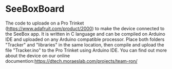 # SeeBoxBoard

The code to uploade on a Pro Trinket (https://www.adafruit.com/product/2000) to make the device connected to the SeeBox app. It is written in C language and can be compiled on Arduino IDE and uploaded on any Arduino compatible processor. Place both folders "Tracker" and "libraries" in the same location, then compile and upload the file "Tracker.ino" to the Pro Trinket using Arduino IDE. You can find out more about the device on our online documention:https://dtech.moraeslab.com/projects/team-ron/
